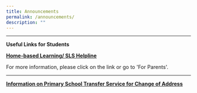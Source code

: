 ```yaml
---
title: Announcements
permalink: /announcements/
description: ""
---
```

<!--### Announcements-->
* * *
**Useful Links for Students**

**[Home-based Learning/ SLS Helpline](https://staging.d3975mj8dcgb9n.amplifyapp.com/for-parents/hbl/)**

For more information, please click on the link or go to 'For Parents'.

* * *

**[Information on Primary School Transfer Service for Change of Address](https://staging.d3975mj8dcgb9n.amplifyapp.com/for-parents/forms/)**